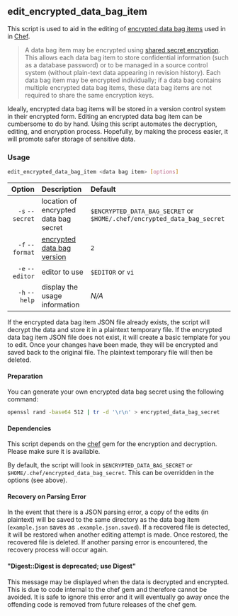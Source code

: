 ## edit_encrypted_data_bag_item

This script is used to aid in the editing of [encrypted data bag items](http://docs.opscode.com/chef/essentials_data_bags.html#encrypt-a-data-bag-item) used in in [Chef](http://docs.opscode.com/chef_overview.html). 

> A data bag item may be encrypted using [shared secret encryption](https://en.wikipedia.org/wiki/Symmetric-key_algorithm). This allows each data bag item to store confidential information (such as a database password) or to be managed in a source control system (without plain-text data appearing in revision history). Each data bag item may be encrypted individually; if a data bag contains multiple encrypted data bag items, these data bag items are not required to share the same encryption keys.

Ideally, encrypted data bag items will be stored in a version control system in their encrypted form. Editing an encrypted data bag item can be cumbersome to do by hand. Using this script automates the decryption, editing, and encryption process. Hopefully, by making the process easier, it will promote safer storage of sensitive data.

### Usage

```bash
edit_encrypted_data_bag_item <data bag item> [options]
```

| Option | Description | Default |
| --------: | :---------- | :------ |
| `-s` `--secret` | location of encrypted data bag secret | `$ENCRYPTED_DATA_BAG_SECRET` or `$HOME/.chef/encrypted_data_bag_secret` |
| `-f` `--format` | [encrypted data bag version](http://docs.opscode.com/chef/essentials_data_bags.html#encryption-versions) | `2` |
| `-e` `--editor` | editor to use | `$EDITOR` or `vi` |
| `-h` `--help` | display the usage information | _N/A_ |

If the encrypted data bag item JSON file already exists, the script will decrypt the data and store it in a plaintext temporary file. If the encrypted data bag item JSON file does not exist, it will create a basic template for you to edit. Once your changes have been made, they will be encrypted and saved back to the original file. The plaintext temporary file will then be deleted.

#### Preparation

You can generate your own encrypted data bag secret using the following command:

```bash
openssl rand -base64 512 | tr -d '\r\n' > encrypted_data_bag_secret
```

#### Dependencies

This script depends on the [chef](https://rubygems.org/gems/chef) gem for the encryption and decryption. Please make sure it is available.

By default, the script will look in `$ENCRYPTED_DATA_BAG_SECRET` or `$HOME/.chef/encrypted_data_bag_secret`. This can be overridden in the options (see above).

#### Recovery on Parsing Error

In the event that there is a JSON parsing error, a copy of the edits (in plaintext) will be saved to the same directory as the data bag item (`example.json` saves as `.example.json.saved`). If a recovered file is detected, it will be restored when another editing attempt is made. Once restored, the recovered file is deleted. If another parsing error is encountered, the recovery process will occur again.

#### "Digest::Digest is deprecated; use Digest"

This message may be displayed when the data is decrypted and encrypted. This is due to code internal to the chef gem and therefore cannot be avoided. It is safe to ignore this error and it will eventually go away once the offending code is removed from future releases of the chef gem.